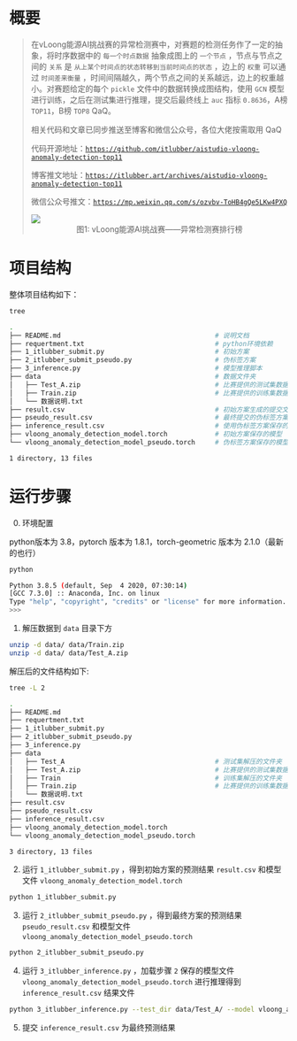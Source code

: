 # 概要

> 在vLoong能源AI挑战赛的异常检测赛中，对赛题的检测任务作了一定的抽象，将时序数据中的 `每一个时点数据` 抽象成图上的 `一个节点` ，节点与节点之间的 `关系` 是 `从上某个时间点的状态转移到当前时间点的状态` ，边上的 `权重` 可以通过 `时间差来衡量` ，时间间隔越久，两个节点之间的关系越远，边上的权重越小。对赛题给定的每个 `pickle` 文件中的数据转换成图结构，使用 `GCN` 模型进行训练，之后在测试集进行推理，提交后最终线上 `auc` 指标 `0.8636`，A榜 `TOP11`，B榜 `TOP8` QaQ。
> 
> 相关代码和文章已同步推送至博客和微信公众号，各位大佬按需取用 QaQ
> 
> 代码开源地址：[`https://github.com/itlubber/aistudio-vloong-anomaly-detection-top11`](https://github.com/itlubber/aistudio-vloong-anomaly-detection-top11)
>
> 博客推文地址：[`https://itlubber.art/archives/aistudio-vloong-anomaly-detection-top11`](https://itlubber.art/archives/aistudio-vloong-anomaly-detection-top11)
>
> 微信公众号推文：[`https://mp.weixin.qq.com/s/ozvbv-ToHB4gQe5LKw4PXQ`](https://mp.weixin.qq.com/s/ozvbv-ToHB4gQe5LKw4PXQ)
>
> <img src="https://itlubber.art/upload/2022/10/image-1666939028030.png">
> 
> <center>图1: vLoong能源AI挑战赛——异常检测赛排行榜</center>


# 项目结构

整体项目结构如下：

```bash
tree

.
├── README.md                                       # 说明文档
├── requertment.txt                                 # python环境依赖
├── 1_itlubber_submit.py                            # 初始方案
├── 2_itlubber_submit_pseudo.py                     # 伪标签方案
├── 3_inference.py                                  # 模型推理脚本
├── data                                            # 数据文件夹
│   ├── Test_A.zip                                  # 比赛提供的测试集数据
│   ├── Train.zip                                   # 比赛提供的训练集数据
│   └── 数据说明.txt
├── result.csv                                      # 初始方案生成的提交文件 0.8620
├── pseudo_result.csv                               # 最终提交的伪标签方案结果 0.8636
├── inference_result.csv                            # 使用伪标签方案保存的模型推理的到的结果 0.8636
├── vloong_anomaly_detection_model.torch            # 初始方案保存的模型
└── vloong_anomaly_detection_model_pseudo.torch     # 伪标签方案保存的模型

1 directory, 13 files
```

# 运行步骤

0. 环境配置

python版本为 3.8，pytorch 版本为 1.8.1，torch-geometric 版本为 2.1.0（最新的也行）

```bash
python

Python 3.8.5 (default, Sep  4 2020, 07:30:14)
[GCC 7.3.0] :: Anaconda, Inc. on linux
Type "help", "copyright", "credits" or "license" for more information.
>>> 
```

1. 解压数据到 `data` 目录下方

```bash
unzip -d data/ data/Train.zip
unzip -d data/ data/Test_A.zip
```

解压后的文件结构如下:

```bash
tree -L 2

.
├── README.md
├── requertment.txt
├── 1_itlubber_submit.py
├── 2_itlubber_submit_pseudo.py
├── 3_inference.py
├── data
│   ├── Test_A                                      # 测试集解压的文件夹
│   ├── Test_A.zip                                  # 比赛提供的测试集数据
│   ├── Train                                       # 训练集解压的文件夹
│   ├── Train.zip                                   # 比赛提供的训练集数据
│   └── 数据说明.txt
├── result.csv
├── pseudo_result.csv
├── inference_result.csv
├── vloong_anomaly_detection_model.torch
└── vloong_anomaly_detection_model_pseudo.torch

3 directory, 13 files
```

2. 运行 `1_itlubber_submit.py` ，得到初始方案的预测结果 `result.csv` 和模型文件 `vloong_anomaly_detection_model.torch`

```bash
python 1_itlubber_submit.py
```

3. 运行 `2_itlubber_submit_pseudo.py` ，得到最终方案的预测结果 `pseudo_result.csv` 和模型文件 `vloong_anomaly_detection_model_pseudo.torch`

```bash
python 2_itlubber_submit_pseudo.py
```

4. 运行 `3_itlubber_inference.py` ，加载步骤 `2` 保存的模型文件 `vloong_anomaly_detection_model_pseudo.torch` 进行推理得到 `inference_result.csv` 结果文件

```bash
python 3_itlubber_inference.py --test_dir data/Test_A/ --model vloong_anomaly_detection_model_pseudo.torch --batch_size 64
```

5. 提交 `inference_result.csv` 为最终预测结果
